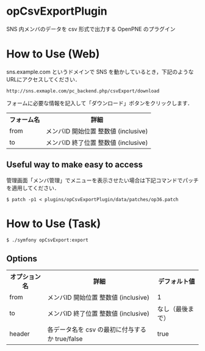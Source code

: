 opCsvExportPlugin
=================

SNS 内メンバのデータを csv 形式で出力する OpenPNE のプラグイン

# How to Use (Web)

sns.example.com というドメインで SNS を動かしているとき，下記のようなURLにアクセスしてください．

    http://sns.exmaple.com/pc_backend.php/csvExport/download

フォームに必要な情報を記入して「ダウンロード」ボタンをクリックします．

<table>
<tr>
<th>フォーム名</th><th>詳細</th>
</tr>
<tr>
<td>from</td><td>メンバID 開始位置 整数値 (inclusive)</td>
</tr>
<tr>
<td>to</td><td>メンバID 終了位置 整数値 (inclusive)</td>
</tr>
</table>


## Useful way to make easy to access

管理画面「メンバ管理」でメニューを表示させたい場合は下記コマンドでパッチを適用してください．

    $ patch -p1 < plugins/opCsvExportPlugin/data/patches/op36.patch

# How to Use (Task)

    $ ./symfony opCsvExport:export

## Options

<table>
<tr>
<th>オプション名</th><th>詳細</th><th>デフォルト値</th>
</tr>
<tr>
<td>from</td><td>メンバID 開始位置 整数値 (inclusive)</td><td>1</td>
</tr>
<tr>
<td>to</td><td>メンバID 終了位置 整数値 (inclusive)</td><td>なし（最後まで）</td>
</tr>
<tr>
<td>header</td><td>各データ名を csv の最初に付与するか true/false </td><td>true</td>
</tr>
</table>

